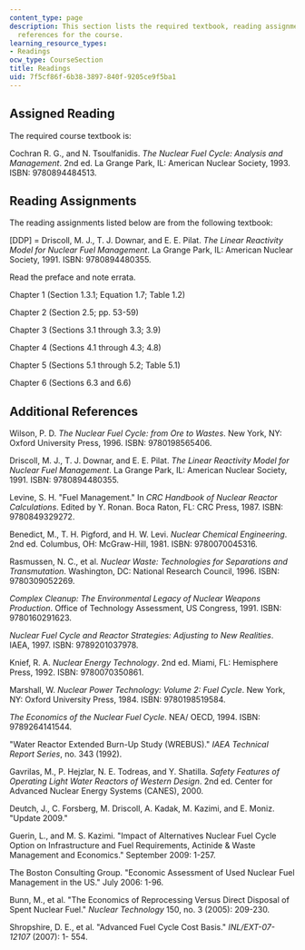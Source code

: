 ```yaml
---
content_type: page
description: This section lists the required textbook, reading assignments, and additional
  references for the course.
learning_resource_types:
- Readings
ocw_type: CourseSection
title: Readings
uid: 7f5cf86f-6b38-3897-840f-9205ce9f5ba1
---
```


Assigned Reading
----------------

The required course textbook is:

Cochran R. G., and N. Tsoulfanidis. _The Nuclear Fuel Cycle: Analysis and Management_. 2nd ed. La Grange Park, IL: American Nuclear Society, 1993. ISBN: 9780894484513.

Reading Assignments
-------------------

The reading assignments listed below are from the following textbook:

\[DDP\] = Driscoll, M. J., T. J. Downar, and E. E. Pilat. _The Linear Reactivity Model for Nuclear Fuel Management_. La Grange Park, IL: American Nuclear Society, 1991. ISBN: 9780894480355.

Read the preface and note errata.

Chapter 1 (Section 1.3.1; Equation 1.7; Table 1.2)

Chapter 2 (Section 2.5; pp. 53-59)

Chapter 3 (Sections 3.1 through 3.3; 3.9)

Chapter 4 (Sections 4.1 through 4.3; 4.8)

Chapter 5 (Sections 5.1 through 5.2; Table 5.1)

Chapter 6 (Sections 6.3 and 6.6)

Additional References
---------------------

Wilson, P. D. _The Nuclear Fuel Cycle: from Ore to Wastes_. New York, NY: Oxford University Press, 1996. ISBN: 9780198565406.

Driscoll, M. J., T. J. Downar, and E. E. Pilat. _The Linear Reactivity Model for Nuclear Fuel Management_. La Grange Park, IL: American Nuclear Society, 1991. ISBN: 9780894480355.

Levine, S. H. "Fuel Management." In _CRC Handbook of Nuclear Reactor Calculations_. Edited by Y. Ronan. Boca Raton, FL: CRC Press, 1987. ISBN: 9780849329272.

Benedict, M., T. H. Pigford, and H. W. Levi. _Nuclear Chemical Engineering_. 2nd ed. Columbus, OH: McGraw-Hill, 1981. ISBN: 9780070045316.

Rasmussen, N. C., et al. _Nuclear Waste: Technologies for Separations and Transmutation_. Washington, DC: National Research Council, 1996. ISBN: 9780309052269.

_Complex Cleanup: The Environmental Legacy of Nuclear Weapons Production_. Office of Technology Assessment, US Congress, 1991. ISBN: 9780160291623.

_Nuclear Fuel Cycle and Reactor Strategies: Adjusting to New Realities_. IAEA, 1997. ISBN: 9789201037978.

Knief, R. A. _Nuclear Energy Technology_. 2nd ed. Miami, FL: Hemisphere Press, 1992. ISBN: 9780070350861.

Marshall, W. _Nuclear Power Technology: Volume 2: Fuel Cycle_. New York, NY: Oxford University Press, 1984. ISBN: 9780198519584.

_The Economics of the Nuclear Fuel Cycle_. NEA/ OECD, 1994. ISBN: 9789264141544.

"Water Reactor Extended Burn-Up Study (WREBUS)." _IAEA Technical Report Series_, no. 343 (1992).

Gavrilas, M., P. Hejzlar, N. E. Todreas, and Y. Shatilla. _Safety Features of Operating Light Water Reactors of Western Design_. 2nd ed. Center for Advanced Nuclear Energy Systems (CANES), 2000.

Deutch, J., C. Forsberg, M. Driscoll, A. Kadak, M. Kazimi, and E. Moniz. "Update 2009."

Guerin, L., and M. S. Kazimi. "Impact of Alternatives Nuclear Fuel Cycle Option on Infrastructure and Fuel Requirements, Actinide & Waste Management and Economics." September 2009: 1-257.

The Boston Consulting Group. "Economic Assessment of Used Nuclear Fuel Management in the US." July 2006: 1-96.

Bunn, M., et al. "The Economics of Reprocessing Versus Direct Disposal of Spent Nuclear Fuel." _Nuclear Technology_ 150, no. 3 (2005): 209-230.

Shropshire, D. E., et al. "Advanced Fuel Cycle Cost Basis." _INL/EXT-07-12107_ (2007): 1- 554.